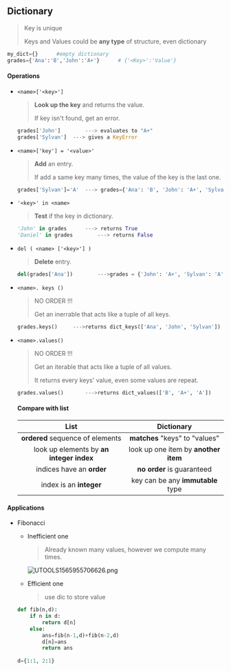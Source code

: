 ## Dictionary

> Key is unique 
>
> Keys and Values could be **any type** of  structure, even dictionary

```python
my_dict={}		#empty dictionary
grades={'Ana':'B','John':'A+'}		# {'<Key>':'Value'}
```

#### Operations

- `<name>['<key>']`

  > **Look up the key** and returns the value. 
  >
  > If key isn't found, get an error.

  ```python
  grades['John']		---> evaluates to "A+"
  grades['Sylvan']	---> gives a KeyError
  ```

- `<name>['key'] = '<value>'`

  > **Add** an entry. 
  >
  > If add a same key many times, the value of the key is the last one.

  ```python 
  grades['Sylvan']='A'	---> grades={'Ana': 'B', 'John': 'A+', 'Sylvan': 'A'}
  ```

- `'<key>' in <name>`

  > **Test** if the key in dictionary.

  ```python
  'John' in grades		---> returns True
  'Daniel' in grades		---> returns False
  ```

- `del ( <name> ['<key>'] )`

  > **Delete** entry.

  ```python
  del(grades['Ana'])		--->grades = {'John': 'A+', 'Sylvan': 'A'}
  ```

- `<name>. keys ()`

  > NO ORDER !!!
  >
  > Get an inerrable  that acts like a tuple of all keys.

  ```python
  grades.keys()		--->returns dict_keys(['Ana', 'John', 'Sylvan'])
  ```

- `<name>.values()`

  > NO ORDER !!!
  >
  > Get an iterable  that acts like a tuple of all values.
  >
  > It returns every keys' value, even some values are repeat.

  ```python
  grades.values()		--->returns dict_values(['B', 'A+', 'A'])
  ```

  #### Compare with list

  |                   List                   |              Dictionary              |
  | :--------------------------------------: | :----------------------------------: |
  |     **ordered** sequence of elements     |    **matches** "keys" to "values"    |
  | look up elements by **an integer index** | look up one item by **another item** |
  |        indices have an **order**         |      **no order** is guaranteed      |
  |         index is an **integer**          |  key can be any **immutable** type   |

#### Applications

- Fibonacci

  - Inefficient one

    > Already known many values, however we compute many times.
    
    ![UTOOLS1565955706626.png](https://md-imag.oss-cn-beijing.aliyuncs.com/UTOOLS1565955706626.png)
  
  - Efficient one
  
    > use dic to store value
  
  ```python
  def fib(n,d):
      if n in d:
          return d[n]
      else:
          ans=fib(n-1,d)+fib(n-2,d)
          d[n]=ans
          return ans
      
  d={1:1, 2:1}
  ```
  
  

